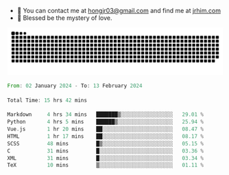 - 📧 You can contact me at hongjr03@gmail.com and find me at [jrhim.com](https://jrhim.com/)
- 🌈 Blessed be the mystery of love.

![snake_animation](https://raw.githubusercontent.com/hongjr03/hongjr03/output/github-contribution-grid-snake.svg)

<!--START_SECTION:waka-->

```rust
From: 02 January 2024 - To: 13 February 2024

Total Time: 15 hrs 42 mins

Markdown     4 hrs 34 mins   ███████▒░░░░░░░░░░░░░░░░░   29.01 %
Python       4 hrs 5 mins    ██████▒░░░░░░░░░░░░░░░░░░   25.94 %
Vue.js       1 hr 20 mins    ██░░░░░░░░░░░░░░░░░░░░░░░   08.47 %
HTML         1 hr 17 mins    ██░░░░░░░░░░░░░░░░░░░░░░░   08.17 %
SCSS         48 mins         █▒░░░░░░░░░░░░░░░░░░░░░░░   05.15 %
C            31 mins         █░░░░░░░░░░░░░░░░░░░░░░░░   03.36 %
XML          31 mins         █░░░░░░░░░░░░░░░░░░░░░░░░   03.34 %
TeX          10 mins         ▒░░░░░░░░░░░░░░░░░░░░░░░░   01.11 %
```

<!--END_SECTION:waka-->
